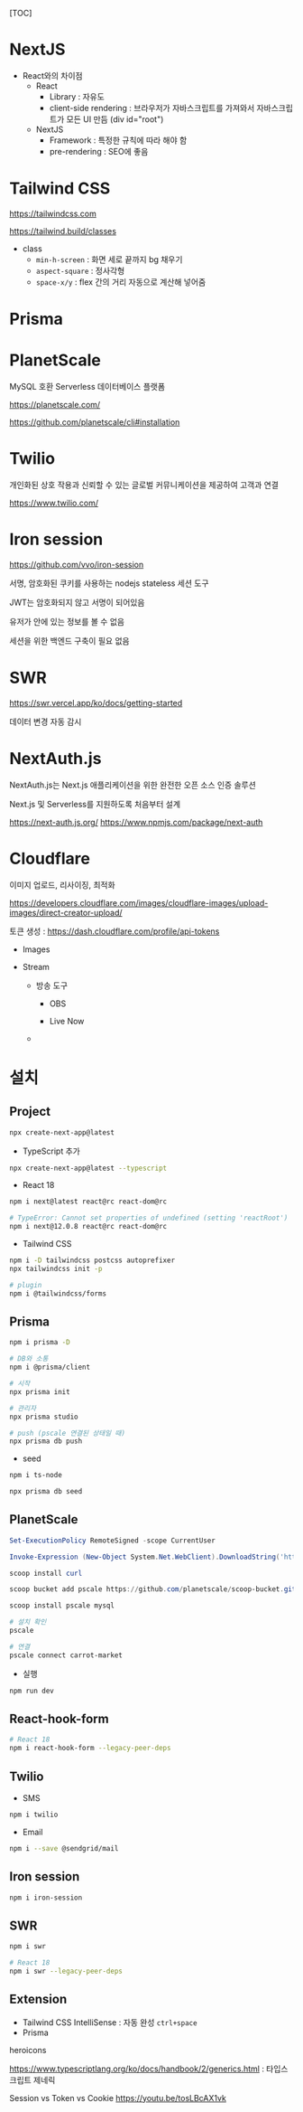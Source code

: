 [TOC]

# NextJS

- React와의 차이점
  - React
    - Library : 자유도
    - client-side rendering : 브라우저가 자바스크립트를 가져와서 자바스크립트가 모든 UI 만듬 (div id="root")
  - NextJS
    - Framework : 특정한 규칙에 따라 해야 함
    - pre-rendering : SEO에 좋음



# Tailwind CSS

https://tailwindcss.com

https://tailwind.build/classes

- class
  - `min-h-screen` : 화면 세로 끝까지 bg 채우기
  - `aspect-square` :  정사각형
  - `space-x/y` : flex 간의 거리 자동으로 계산해 넣어줌



# Prisma





# PlanetScale

MySQL 호환 Serverless 데이터베이스 플랫폼

https://planetscale.com/

https://github.com/planetscale/cli#installation



# Twilio

개인화된 상호 작용과 신뢰할 수 있는 글로벌 커뮤니케이션을 제공하여 고객과 연결

 https://www.twilio.com/



# Iron session

https://github.com/vvo/iron-session

서명, 암호화된 쿠키를 사용하는 nodejs stateless 세션 도구

JWT는 암호화되지 않고 서명이 되어있음

유저가 안에 있는 정보를 볼 수 없음

세션을 위한 백엔드 구축이 필요 없음



# SWR

https://swr.vercel.app/ko/docs/getting-started

데이터 변경 자동 감시



# NextAuth.js

NextAuth.js는 Next.js 애플리케이션을 위한 완전한 오픈 소스 인증 솔루션

Next.js 및 Serverless를 지원하도록 처음부터 설계

https://next-auth.js.org/
https://www.npmjs.com/package/next-auth



# Cloudflare

이미지 업로드, 리사이징, 최적화

https://developers.cloudflare.com/images/cloudflare-images/upload-images/direct-creator-upload/

토큰 생성 : https://dash.cloudflare.com/profile/api-tokens

- Images

- Stream

  - 방송 도구

    - OBS

    - Live Now

  - 



# 설치

## Project

```bash
npx create-next-app@latest
```

- TypeScript 추가

```bash
npx create-next-app@latest --typescript
```

- React 18

```bash
npm i next@latest react@rc react-dom@rc

# TypeError: Cannot set properties of undefined (setting 'reactRoot')
npm i next@12.0.8 react@rc react-dom@rc
```

- Tailwind CSS

```bash
npm i -D tailwindcss postcss autoprefixer
npx tailwindcss init -p

# plugin
npm i @tailwindcss/forms
```



## Prisma

```bash
npm i prisma -D

# DB와 소통
npm i @prisma/client

# 시작
npx prisma init

# 관리자
npx prisma studio

# push (pscale 연결된 상태일 때)
npx prisma db push
```

- seed

```bash
npm i ts-node

npx prisma db seed
```



## PlanetScale

```powershell
Set-ExecutionPolicy RemoteSigned -scope CurrentUser

Invoke-Expression (New-Object System.Net.WebClient).DownloadString('https://get.scoop.sh')

scoop install curl

scoop bucket add pscale https://github.com/planetscale/scoop-bucket.git

scoop install pscale mysql
```

```bash
# 설치 확인
pscale

# 연결
pscale connect carrot-market
```



- 실행

```bash
npm run dev
```



## React-hook-form

```bash
# React 18
npm i react-hook-form --legacy-peer-deps
```



## Twilio

- SMS

```bash
npm i twilio
```

- Email

```bash
npm i --save @sendgrid/mail
```



## Iron session

```bash
npm i iron-session
```



## SWR

```bash
npm i swr

# React 18
npm i swr --legacy-peer-deps
```





## Extension

- Tailwind CSS IntelliSense : 자동 완성 `ctrl+space`
- Prisma



heroicons

https://www.typescriptlang.org/ko/docs/handbook/2/generics.html : 타입스크립트 제네릭

Session vs Token vs Cookie
https://youtu.be/tosLBcAX1vk
